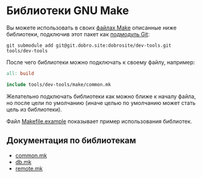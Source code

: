 # Библиотеки GNU Make

Вы можете использовать в своих [файлах Make](https://www.gnu.org/software/make/manual/make.html)
описанные ниже библиотеки, подключив этот пакет как
[подмодуль Git](https://git-scm.com/book/ru/v1/Инструменты-Git-Подмодули):

    git submodule add git@git.dobro.site:dobrosite/dev-tools.git tools/dev-tools

После чего библиотеки можно подключать к своему файлу, например:

```makefile
all: build

include tools/dev-tools/make/common.mk
```
Желательно подключать библиотеки как можно ближе к началу файла, но после цели по умолчанию (иначе
целью по умолчанию может стать цель из библиотеки).

Файл [Makefile.example](Makefile.example) показывает пример использования библиотек.

## Документация по библиотекам

- [common.mk](common.md)
- [db.mk](db.md)
- [remote.mk](remote.md)
